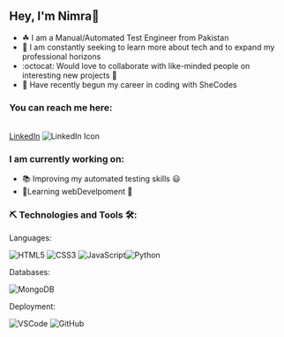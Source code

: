 <H2>Hey, I'm Nimra👋</H2> 

<ul>
<li>☘ I am a Manual/Automated Test Engineer from Pakistan</li>

<li>🌅 I am constantly seeking to learn more about tech and to expand my professional horizons</li>

<li>:octocat: Would love to collaborate with like-minded people on interesting new projects 🤝</li>

<li>👀 Have recently begun my career in coding with SheCodes</li>
</ul>

 <h3>You can reach me here:</h3> <br />
<a href = "www.linkedin.com/in/nimra-awan/" rel="nofollow">LinkedIn</a>
<img src="https://camo.githubusercontent.com/e227e068f9cb62ce041d76f6375893382e1b3ee35dd74019f40c45c1fdc97d2f/68747470733a2f2f696d672e69636f6e73382e636f6d2f6f6666696365732f31372f3030303030302f6c696e6b6564696e2e706e67" alt="LinkedIn Icon" data-canonical-src="https://img.icons8.com/offices/17/000000/linkedin.png" style="max-width: 100%;">

<h3>I am currently working on:</h3>
<ul>
<li>📚 Improving my automated testing skills 😃</li>  

 <li>🧱Learning webDevelpoment 🎨</li> 
</ul>

<h3>⛏️ Technologies and Tools 🛠️:</h3>

Languages:

<img src="https://camo.githubusercontent.com/fde409a1402a326cd146ce3448037b9167fbf9577012c9937b3885d66f28d7d4/68747470733a2f2f696d672e736869656c64732e696f2f62616467652f2d48544d4c352d7265643f6c6f676f3d68746d6c35266c6f676f436f6c6f723d7768697465267374796c653d666f722d7468652d6261646765" alt="HTML5" data-canonical-src="https://img.shields.io/badge/-HTML5-red?logo=html5&amp;logoColor=white&amp;style=for-the-badge" style="max-width: 100%;">  <img src="https://camo.githubusercontent.com/e90f11005c29105c713a0502ac13b86ee0c4f9b82641f5eac5e2e79bd11e269f/68747470733a2f2f696d672e736869656c64732e696f2f62616467652f434353332d626c75653f6c6f676f3d63737333266c6f676f436f6c6f723d666666666666267374796c653d666f722d7468652d6261646765" alt="CSS3" data-canonical-src="https://img.shields.io/badge/CCS3-blue?logo=css3&amp;logoColor=ffffff&amp;style=for-the-badge" style="max-width: 100%;">  <img src="https://camo.githubusercontent.com/5953e205ff5051fb8eebec82a203cb9effe5fade8d2cec97079851d41dd42260/68747470733a2f2f696d672e736869656c64732e696f2f62616467652f4a4156415343524950542d3030303030303f6c6f676f3d6a617661736372697074266c6f676f436f6c6f723d666664363438267374796c653d666f722d7468652d6261646765" alt="JavaScript" data-canonical-src="https://img.shields.io/badge/JAVASCRIPT-000000?logo=javascript&amp;logoColor=ffd648&amp;style=for-the-badge" style="max-width: 100%;"><img src="https://camo.githubusercontent.com/67b497c5edb10f2ee0100e599d60ed64ef35300336c0321b22f175124d11f6f7/68747470733a2f2f696d672e736869656c64732e696f2f62616467652f505954484f4e2d6666643634383f6c6f676f3d707974686f6e266c6f676f436f6c6f723d343236613863267374796c653d666f722d7468652d6261646765" alt="Python" data-canonical-src="https://img.shields.io/badge/PYTHON-ffd648?logo=python&amp;logoColor=426a8c&amp;style=for-the-badge" style="max-width: 100%;">

Databases:

<img src="https://camo.githubusercontent.com/5e8a8e40a480f8f685920ce6aae93336261af1f2be59eaba9de6c75d76e9f6aa/68747470733a2f2f696d672e736869656c64732e696f2f62616467652f4d6f6e676f44422d3565336533373f6c6f676f3d6d6f6e676f6462266c6f676f436f6c6f723d343362313530267374796c653d666f722d7468652d6261646765" alt="MongoDB" data-canonical-src="https://img.shields.io/badge/MongoDB-5e3e37?logo=mongodb&amp;logoColor=43b150&amp;style=for-the-badge" style="max-width: 100%;">

Deployment:

<img src="https://camo.githubusercontent.com/85952060230dbf9b3fa81b41e5655acbd8306ca97bc2cb5f0697814446b4c74e/68747470733a2f2f696d672e736869656c64732e696f2f62616467652f5653436f64652d3030303030303f6c6f676f3d76697375616c2d73747564696f2d636f6465266c6f676f436f6c6f723d303037326238267374796c653d666f722d7468652d6261646765" alt="VSCode" data-canonical-src="https://img.shields.io/badge/VSCode-000000?logo=visual-studio-code&amp;logoColor=0072b8&amp;style=for-the-badge" style="max-width: 100%;">  <img src="https://camo.githubusercontent.com/4f9fa2f5c539177f5330119c5a38bc723bae80cf818481fc9df6ae2974603ebb/68747470733a2f2f696d672e736869656c64732e696f2f62616467652f4769744875622d3030303030303f6c6f676f3d676974687562266c6f676f436f6c6f723d666666666666267374796c653d666f722d7468652d6261646765" alt="GitHub" data-canonical-src="https://img.shields.io/badge/GitHub-000000?logo=github&amp;logoColor=ffffff&amp;style=for-the-badge" style="max-width: 100%;">


